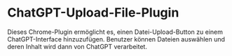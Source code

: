 # ChatGPT-Upload-File-Plugin

Dieses Chrome-Plugin ermöglicht es, einen Datei-Upload-Button zu einem ChatGPT-Interface hinzuzufügen. Benutzer können Dateien auswählen und deren Inhalt wird dann von ChatGPT verarbeitet.
